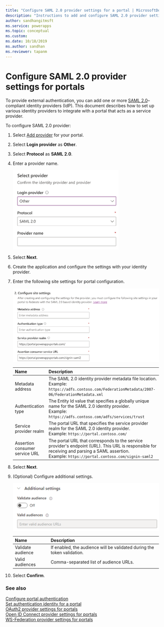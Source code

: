 ```yaml
---
title: "Configure SAML 2.0 provider settings for a portal | MicrosoftDocs"
description: "Instructions to add and configure SAML 2.0 provider settings for a portal."
author: sandhangitmsft
ms.service: powerapps
ms.topic: conceptual
ms.custom: 
ms.date: 10/18/2019
ms.author: sandhan
ms.reviewer: tapanm
---
```


# Configure SAML 2.0 provider settings for portals

To provide external authentication, you can add one or more [SAML 2.0](https://docs.oasis-open.org/security/saml/Post2.0/sstc-saml-tech-overview-2.0-cd-02.html)–compliant identity providers (IdP). This document describes how to set up various identity providers to integrate with a portal that acts as a service provider.  

To configure SAML 2.0 provider:

1. Select [Add provider](use-simplified-authentication-configuration.md#add-configure-or-delete-an-identity-provider) for your portal.

1. Select **Login provider** as **Other**.

1. Select **Protocol** as **SAML 2.0**.

1. Enter a provider name.

    ![Provider name](media/authentication/saml2-provider-name.png "Provider name")

1. Select **Next**.

1. Create the application and configure the settings with your identity provider.

1. Enter the following site settings for portal configuration.

    ![Configure SAML 2.0 site settings](media/authentication/saml2-site-settings.png "Configure SAML 2.0 site settings")

    | Name | Description |
    | - | - |
    | Metadata address | The SAML 2.0 identity provider metadata file location. <br> Example: `https://adfs.contoso.com/FederationMetadata/2007-06/FederationMetadata.xml` |
    | Authentication type | The Entity Id value that specifies a globally unique name for the SAML 2.0 identity provider. <br> Example: `https://adfs.contoso.com/adfs/services/trust` |
    | Service provider realm | The portal URL that specifies the service provider realm for the SAML 2.0 identity provider. <br> Example: `https://portal.contoso.com/` |
    | Assertion consumer service URL | The portal URL that corresponds to the service provider's endpoint (URL). This URL is responsible for receiving and parsing a SAML assertion. <br> Example: `https://portal.contoso.com/signin-saml2` |

1. Select **Next**.

1. (Optional) Configure additional settings.

    ![Additional settings](media/authentication/saml2-site-settings-additional.png "Additional settings")

    | Name | Description
    | - | - |
    | Validate audience | If enabled, the audience will be validated during the token validation. |
    | Valid audiences | Comma-separated list of audience URLs. |

1. Select **Confirm**.

### See also

[Configure portal authentication](configure-portal-authentication.md)  
[Set authentication identity for a portal](set-authentication-identity.md)  
[OAuth2 provider settings for portals](configure-oauth2-settings.md)  
[Open ID Connect provider settings for portals](configure-openid-settings.md)  
[WS-Federation provider settings for portals](configure-ws-federation-settings.md)  
